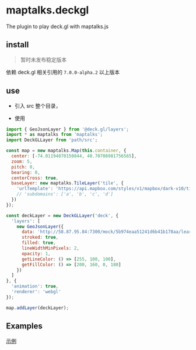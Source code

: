 # maptalks.deckgl

The plugin to play deck.gl with maptalks.js

## install

> 暂时未发布稳定版本

依赖 deck.gl 相关引用的 `7.0.0-alpha.2` 以上版本

## use

* 引入 src 整个目录，

* 使用

```js
import { GeoJsonLayer } from '@deck.gl/layers';
import * as maptalks from 'maptalks';
import DeckGLLayer from 'path/src';

const map = new maptalks.Map(this.container, {
  center: [-74.01194070150844, 40.70708981756565],
  zoom: 5,
  pitch: 0,
  bearing: 0,
  centerCross: true,
  baseLayer: new maptalks.TileLayer('tile', {
    'urlTemplate': 'https://api.mapbox.com/styles/v1/mapbox/dark-v10/tiles/{z}/{x}/{y}@2x?access_token=pk.eyJ1IjoibWFwYm94IiwiYSI6ImNpejh2N21nMzAxMmQzMnA5emRyN2lucW0ifQ.jSE-g2vsn48Ry928pqylcg'
    // 'subdomains': ['a', 'b', 'c', 'd']
  })
});

const deckLayer = new DeckGLLayer('deck', {
  'layers': [
    new GeoJsonLayer({
      data: 'http://58.87.95.84:7300/mock/5b974eaa51241d6b41b178aa/learn-gis/building',
      stroked: true,
      filled: true,
      lineWidthMinPixels: 2,
      opacity: 1,
      getLineColor: () => [255, 100, 100],
      getFillColor: () => [200, 160, 0, 180]
    })
  ]
}, {
  'animation': true,
  'renderer': 'webgl'
});

map.addLayer(deckLayer);

```

## Examples

[示例](https://sakitam-gis.github.io/maptalks.deckgl/#/index)
